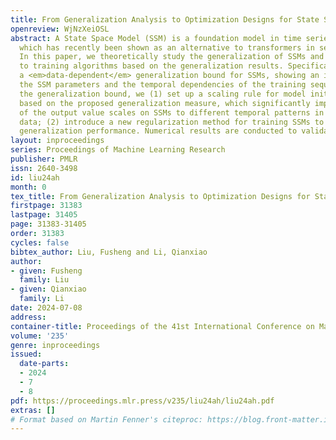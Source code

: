 ```yaml
---
title: From Generalization Analysis to Optimization Designs for State Space Models
openreview: WjNzXeiOSL
abstract: A State Space Model (SSM) is a foundation model in time series analysis,
  which has recently been shown as an alternative to transformers in sequence modeling.
  In this paper, we theoretically study the generalization of SSMs and propose improvements
  to training algorithms based on the generalization results. Specifically, we give
  a <em>data-dependent</em> generalization bound for SSMs, showing an interplay between
  the SSM parameters and the temporal dependencies of the training sequences. Leveraging
  the generalization bound, we (1) set up a scaling rule for model initialization
  based on the proposed generalization measure, which significantly improves the robustness
  of the output value scales on SSMs to different temporal patterns in the sequence
  data; (2) introduce a new regularization method for training SSMs to enhance the
  generalization performance. Numerical results are conducted to validate our results.
layout: inproceedings
series: Proceedings of Machine Learning Research
publisher: PMLR
issn: 2640-3498
id: liu24ah
month: 0
tex_title: From Generalization Analysis to Optimization Designs for State Space Models
firstpage: 31383
lastpage: 31405
page: 31383-31405
order: 31383
cycles: false
bibtex_author: Liu, Fusheng and Li, Qianxiao
author:
- given: Fusheng
  family: Liu
- given: Qianxiao
  family: Li
date: 2024-07-08
address:
container-title: Proceedings of the 41st International Conference on Machine Learning
volume: '235'
genre: inproceedings
issued:
  date-parts:
  - 2024
  - 7
  - 8
pdf: https://proceedings.mlr.press/v235/liu24ah/liu24ah.pdf
extras: []
# Format based on Martin Fenner's citeproc: https://blog.front-matter.io/posts/citeproc-yaml-for-bibliographies/
---
```

